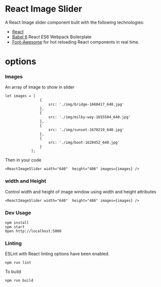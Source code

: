 # React Image Slider

A React Image slider component bulit with the following technologies:
* [React](https://github.com/facebook/react)
* [Babel 6](https://github.com/vasanthk/react-es6-webpack-boilerplate) React ES6 Webpack Boilerplate
* [Font-Awesome](http://fontawesome.io/) for hot reloading React components in real time.

# options

### Images

An array of image to show in slider

```
let images = [
				{
					src: './img/bridge-1660417_640.jpg'
				},
				{
					src: './img/milky-way-1655504_640.jpg'
				},
				{
					src: './img/sunset-1670219_640.jpg'
				},
				{
					src: './img/boot-1620452_640.jpg'
				}
			];

```
Then in your code

```
<ReactImageSlider width="640"  height="486" images={images} />
```

### width and Height

Control width and height of image window using width and height attributes

```
<ReactImageSlider width="640"  height="486" images={images} />
```

### Dev Usage

```
npm install
npm start
Open http://localhost:5000
```

### Linting

ESLint with React linting options have been enabled.

```
npm run lint
```

To build

```
npm run build
```

